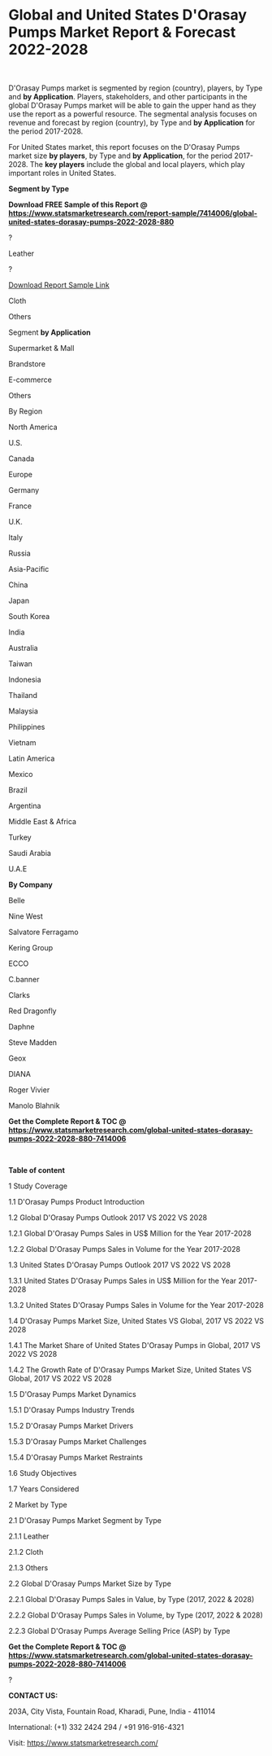 <h1>Global and United States D'Orasay Pumps Market Report & Forecast 2022-2028</h1><br/><p>D&#39;Orasay Pumps market is segmented by region (country), players, by Type and <strong>by Application</strong>. Players, stakeholders, and other participants in the global D&#39;Orasay Pumps market will be able to gain the upper hand as they use the report as a powerful resource. The segmental analysis focuses on revenue and forecast by region (country), by Type and <strong>by Application</strong> for the period 2017-2028.</p>
 
 
 
 <p>For United States market, this report focuses on the D&#39;Orasay Pumps market size <strong>by players</strong>, by Type and <strong>by Application</strong>, for the period 2017-2028. The <strong>key players</strong> include the global and local players, which play important roles in United States.</p>
 
 
 
 <p><strong>Segment by Type</strong></p>
 
 
 
 <div><b>Download FREE Sample of this Report @ <a href="https://www.statsmarketresearch.com/download-free-sample/7414006/global-united-states-dorasay-pumps-2022-2028-880">https://www.statsmarketresearch.com/report-sample/7414006/global-united-states-dorasay-pumps-2022-2028-880</a></b></div>
 
 
 
 <p>? </p>
 
 
 
 <p>Leather</p>
 
 
 
 <p>? </p>
 
 
 
 <p><a href="https://www.statsmarketresearch.com/download-free-sample/7414006/global-united-states-dorasay-pumps-2022-2028-880">Download Report Sample Link</a></p>
 
 
 
 <p>Cloth</p>
 
 
 
 <p>Others</p>
 
 
 
 <p>Segment <strong>by Application</strong></p>
 
 
 
 <p>Supermarket & Mall</p>
 
 
 
 <p>Brandstore</p>
 
 
 
 <p>E-commerce</p>
 
 
 
 <p>Others</p>
 
 
 
 <p>By Region</p>
 
 
 
 <p>North America</p>
 
 
 
 <p>U.S.</p>
 
 
 
 <p>Canada</p>
 
 
 
 <p>Europe</p>
 
 
 
 <p>Germany</p>
 
 
 
 <p>France</p>
 
 
 
 <p>U.K.</p>
 
 
 
 <p>Italy</p>
 
 
 
 <p>Russia</p>
 
 
 
 <p>Asia-Pacific</p>
 
 
 
 <p>China</p>
 
 
 
 <p>Japan</p>
 
 
 
 <p>South Korea</p>
 
 
 
 <p>India</p>
 
 
 
 <p>Australia</p>
 
 
 
 <p>Taiwan</p>
 
 
 
 <p>Indonesia</p>
 
 
 
 <p>Thailand</p>
 
 
 
 <p>Malaysia</p>
 
 
 
 <p>Philippines</p>
 
 
 
 <p>Vietnam</p>
 
 
 
 <p>Latin America</p>
 
 
 
 <p>Mexico</p>
 
 
 
 <p>Brazil</p>
 
 
 
 <p>Argentina</p>
 
 
 
 <p>Middle East & Africa</p>
 
 
 
 <p>Turkey</p>
 
 
 
 <p>Saudi Arabia</p>
 
 
 
 <p>U.A.E</p>
 
 
 
 <p><strong>By Company</strong></p>
 
 
 
 <p>Belle</p>
 
 
 
 <p>Nine West</p>
 
 
 
 <p>Salvatore Ferragamo</p>
 
 
 
 <p>Kering Group</p>
 
 
 
 <p>ECCO</p>
 
 
 
 <p>C.banner</p>
 
 
 
 <p>Clarks</p>
 
 
 
 <p>Red Dragonfly</p>
 
 
 
 <p>Daphne</p>
 
 
 
 <p>Steve Madden</p>
 
 
 
 <p>Geox</p>
 
 
 
 <p>DIANA</p>
 
 
 
 <p>Roger Vivier</p>
 
 
 
 <p>Manolo Blahnik</p>
 
 
 
 <div><b>Get the Complete Report & TOC @ <a href="https://www.statsmarketresearch.com/global-united-states-dorasay-pumps-2022-2028-880-7414006">https://www.statsmarketresearch.com/global-united-states-dorasay-pumps-2022-2028-880-7414006</a></b></div>
 
 
 
 <p><br />
 
 <b>Table of content</b></p>
 
 
 
 <p>1 Study Coverage<br />
 
 1.1 D&#39;Orasay Pumps Product Introduction<br />
 
 1.2 Global D&#39;Orasay Pumps Outlook 2017 VS 2022 VS 2028<br />
 
 1.2.1 Global D&#39;Orasay Pumps Sales in US$ Million for the Year 2017-2028<br />
 
 1.2.2 Global D&#39;Orasay Pumps Sales in Volume for the Year 2017-2028<br />
 
 1.3 United States D&#39;Orasay Pumps Outlook 2017 VS 2022 VS 2028<br />
 
 1.3.1 United States D&#39;Orasay Pumps Sales in US$ Million for the Year 2017-2028<br />
 
 1.3.2 United States D&#39;Orasay Pumps Sales in Volume for the Year 2017-2028<br />
 
 1.4 D&#39;Orasay Pumps Market Size, United States VS Global, 2017 VS 2022 VS 2028<br />
 
 1.4.1 The Market Share of United States D&#39;Orasay Pumps in Global, 2017 VS 2022 VS 2028<br />
 
 1.4.2 The Growth Rate of D&#39;Orasay Pumps Market Size, United States VS Global, 2017 VS 2022 VS 2028<br />
 
 1.5 D&#39;Orasay Pumps Market Dynamics<br />
 
 1.5.1 D&#39;Orasay Pumps Industry Trends<br />
 
 1.5.2 D&#39;Orasay Pumps Market Drivers<br />
 
 1.5.3 D&#39;Orasay Pumps Market Challenges<br />
 
 1.5.4 D&#39;Orasay Pumps Market Restraints<br />
 
 1.6 Study Objectives<br />
 
 1.7 Years Considered<br />
 
 2 Market by Type<br />
 
 2.1 D&#39;Orasay Pumps Market Segment by Type<br />
 
 2.1.1 Leather<br />
 
 2.1.2 Cloth<br />
 
 2.1.3 Others<br />
 
 2.2 Global D&#39;Orasay Pumps Market Size by Type<br />
 
 2.2.1 Global D&#39;Orasay Pumps Sales in Value, by Type (2017, 2022 & 2028)<br />
 
 2.2.2 Global D&#39;Orasay Pumps Sales in Volume, by Type (2017, 2022 & 2028)<br />
 
 2.2.3 Global D&#39;Orasay Pumps Average Selling Price (ASP) by Type</p>
 
 
 
 <div><b>Get the Complete Report & TOC @ <a href="https://www.statsmarketresearch.com/global-united-states-dorasay-pumps-2022-2028-880-7414006">https://www.statsmarketresearch.com/global-united-states-dorasay-pumps-2022-2028-880-7414006</a></b></div>
 
 
 
 <p>? </p>
 
 
 
 <p><b>CONTACT US:</b><br />
 
 203A, City Vista, Fountain Road, Kharadi, Pune, India - 411014<br />
 
 International: (+1) 332 2424 294 / +91 916-916-4321<br />
 
 Visit: <a href="https://www.statsmarketresearch.com/">https://www.statsmarketresearch.com/</a></p>